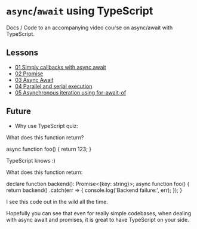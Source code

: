 # `async`/`await` using TypeScript

Docs / Code to an accompanying video course on async/await with TypeScript.


## Lessons

* [01 Simply callbacks with async await](https://egghead.io/lessons/typescript-simplify-asynchronous-callback-functions-using-async-await)
* [02 Promise]()
* [03 Async Await]()
* [04 Parallel and serial execution]()
* [05 Asynchronous iteration using for-await-of]()


## Future 

* Why use TypeScript quiz: 

What does this function return? 

async function foo() {
   return 123;
}

TypeScript knows :) 

What does this function return: 

declare function backend(): Promise<{key: string}>;
async function foo() { 
   return backend()
     .catch(err => {
       console.log('Backend failure:', err);
     });
}

I see this code out in the wild all the time.

Hopefully you can see that even for really simple codebases, when dealing with async await and promises, it is great to have TypeScript on your side.